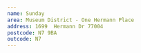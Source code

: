 ```yaml
---
name: Sunday
area: Museum District - One Hermann Place
address: 1699  Hermann Dr 77004
postcode: N7 9BA
outcode: N7
---
```


